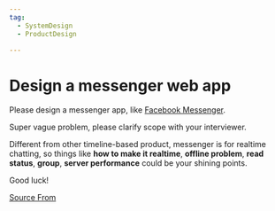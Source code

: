 ```yaml
---
tag:
  - SystemDesign
  - ProductDesign

---
```

  
# Design a messenger web app

Please design a messenger app, like [Facebook Messenger](https://www.messenger.com/).

Super vague problem, please clarify scope with your interviewer.

Different from other timeline-based product, messenger is for realtime chatting, so things like **how to make it realtime**, **offline problem**, **read status**, **group**, **server performance** could be your shining points.

Good luck!


[Source From](https://bigfrontend.dev/design/design-a-messenger-app)

  